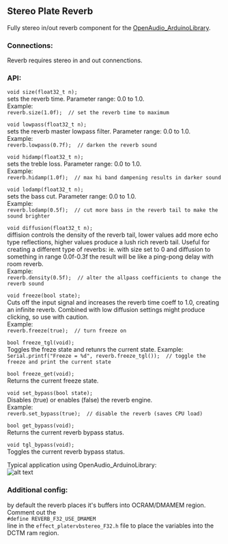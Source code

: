 ## Stereo Plate Reverb
Fully stereo in/out reverb component for the [OpenAudio_ArduinoLibrary](https://github.com/chipaudette/OpenAudio_ArduinoLibrary "OpenAudio_ArduinoLibrary").  

### Connections:  
Reverb requires stereo in and out connenctions.  
### API:  
  
```void size(float32_t n);```  
sets the reverb time. Parameter range: 0.0 to 1.0.  
Example:  
```reverb.size(1.0f);  // set the reverb time to maximum```   

```void lowpass(float32_t n);```  
sets the reverb master lowpass filter. Parameter range: 0.0 to 1.0.  
Example:  
```reverb.lowpass(0.7f);  // darken the reverb sound```  

```void hidamp(float32_t n);```  
sets the treble loss. Parameter range: 0.0 to 1.0.  
Example:  
```reverb.hidamp(1.0f);  // max hi band dampening results in darker sound ```  

```void lodamp(float32_t n);```  
sets the bass cut. Parameter range: 0.0 to 1.0.  
Example:  
```reverb.lodamp(0.5f);  // cut more bass in the reverb tail to make the sound brighter ```  

```void diffusion(float32_t n);```  
diffision controls the density of the reverb tail, lower values add more echo type reflections, higher values produce a lush rich reverb tail. Useful for creating a different type of reverbs: ie. with size set to 0 and diffusion to something in range 0.0f-0.3f the result will be like a ping-pong delay with room reverb.  
Example:  
```reverb.density(0.5f);  // alter the allpass coefficients to change the reverb sound ```  

```void freeze(bool state);```  
Cuts off the input signal and increases the reverb time coeff to 1.0, creating an infinite reverb. Combined with low diffusion settings might produce clicking, so use with caution.  
Example:  
```reverb.freeze(true);  // turn freeze on ```  

```bool freeze_tgl(void);```  
Toggles the freze state and retunrs the current state. 
Example:  
```Serial.printf("Freeze = %d", reverb.freeze_tgl());  // toggle the freeze and print the current state ```  

```bool freeze_get(void);```  
Returns the current freeze state. 

```void set_bypass(bool state);```  
Disables (true) or enables (false) the reverb engine.  
Example:  
```reverb.set_bypass(true);  // disable the reverb (saves CPU load) ```  

```bool get_bypass(void);```  
Returns the current reverb bypass status.

```void tgl_bypass(void);```  
Toggles the current reverb bypass status. 

Typical application using OpenAudio_ArduinoLibrary:  
![alt text][pic1]  

### Additional config:  

by default the reverb places it's buffers into OCRAM/DMAMEM region.  
Comment out the  
```#define REVERB_F32_USE_DMAMEM```  
line in the ```effect_platervbstereo_F32.h``` file to place the variables into the DCTM ram region.

[pic1]: plateReverb_schm.png "Stereo plate reverb connections"
